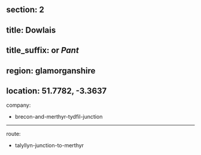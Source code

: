 section: 2
----
title: Dowlais
----
title_suffix: or *Pant*
----
region: glamorganshire
----
location: 51.7782, -3.3637
----
company:
- brecon-and-merthyr-tydfil-junction
----
route:
- talyllyn-junction-to-merthyr
